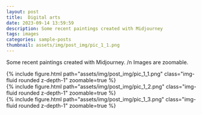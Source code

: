 ```yaml
---
layout: post
title:  Digital arts
date: 2023-09-14 13:59:59
description: Some recent paintings created with Midjourney
tags: images
categories: sample-posts
thumbnail: assets/img/post_img/pic_1_1.png
---
```

Some recent paintings created with Midjourney. /n
Images are zoomable.

<div class="row mt-3">
    <div class="col-sm mt-3 mt-md-0">
        {% include figure.html path="assets/img/post_img/pic_1_1.png" class="img-fluid rounded z-depth-1" zoomable=true %}
    </div>
    <div class="col-sm mt-3 mt-md-0">
        {% include figure.html path="assets/img/post_img/pic_1_2.png" class="img-fluid rounded z-depth-1" zoomable=true %}
    </div>
    <div class="col-sm mt-3 mt-md-0">
        {% include figure.html path="assets/img/post_img/pic_1_3.png" class="img-fluid rounded z-depth-1" zoomable=true %}
    </div>
</div>

